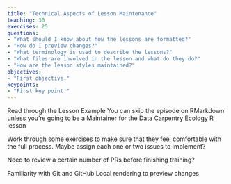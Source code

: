 ```yaml
---
title: "Technical Aspects of Lesson Maintenance"
teaching: 30
exercises: 25
questions:
- "What should I know about how the lessons are formatted?"
- "How do I preview changes?"
- "What terminology is used to describe the lessons?"
- "What files are involved in the lesson and what do they do?"
- "How are the lesson styles maintained?"
objectives:
- "First objective."
keypoints:
- "First key point."
---
```


Read through the Lesson Example
You can skip the episode on RMarkdown unless you’re going to be a Maintainer for the Data Carpentry Ecology R lesson

Work through some exercises to make sure that they feel comfortable with the full process. Maybe assign each one or two issues to implement? 

Need to review a certain number of PRs before finishing training?


Familiarity with Git and GitHub
Local rendering to preview changes
